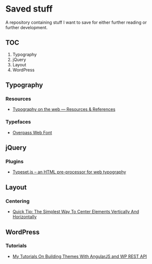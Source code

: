 # Saved stuff
A repository containing stuff I want to save for either further reading or further development.

## TOC
001. Typography
002. jQuery
003. Layout
004. WordPress

## Typography
### Resources
- [Typography on the web — Resources & References](https://typographyontheweb.com/)


### Typefaces
- [Overpass Web Font](http://overpassfont.org/)

## jQuery
### Plugins
- [Typeset.js – an HTML pre-processor for web typography](https://blot.im/typeset/?utm_source=designernews)

## Layout
### Centering
- [Quick Tip: The Simplest Way To Center Elements Vertically And Horizontally](http://tutorialzine.com/2015/09/quick-tip-the-simplest-way-to-center-elements-vertically-and-horizontally/)

## WordPress
### Tutorials
- [My Tutorials On Building Themes With AngularJS and WP REST API](https://1fix.io/angularjs-wp-rest-api/)